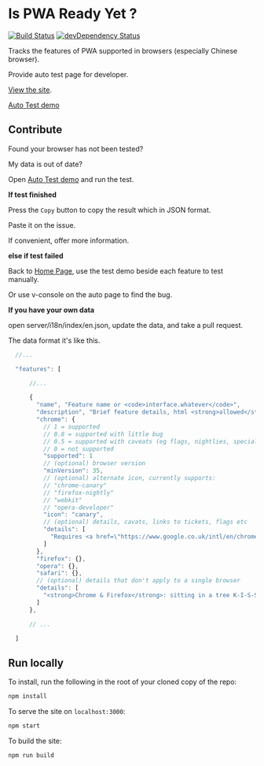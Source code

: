 # Is PWA Ready Yet ?

[![Build Status](https://api.travis-ci.org/toxic-johann/is-pwa-ready.svg)](https://travis-ci.org/toxic-johann/is-pwa-ready)
[![devDependency Status](https://david-dm.org/toxic-johann/is-pwa-ready.svg)](https://david-dm.org/toxic-johann/is-pwa-ready)

Tracks the features of PWA supported in browsers (especially Chinese browser).

Provide auto test page for developer.

[View the site](https://ispwaready.toxicjohann.com).

[Auto Test demo](https://ispwaready.toxicjohann.com/auto/)


## Contribute

Found your browser has not been tested?

My data is out of date?

Open [Auto Test demo](https://ispwaready.toxicjohann.com/auto/) and run the test.

**If test finished**

Press the `Copy` button to copy the result which in JSON format.

Paste it on the issue.

If convenient, offer more information.

**else if test failed**

Back to [Home Page](https://ispwaready.toxicjohann.com), use the test demo beside each feature to test manually.

Or use v-console on the auto page to find the bug.

**If you have your own data**

open server/i18n/index/en.json, update the data, and take a pull request.

The data format it's like this.

```js
  //...

  "features": [

      //...

      {
        "name", "Feature name or <code>interface.whatever</code>",
        "description", "Brief feature details, html <strong>allowed</strong>",
        "chrome": {
          // 1 = supported
          // 0.8 = supported with little bug
          // 0.5 = supported with caveats (eg flags, nightlies, special builds)
          // 0 = not supported
          "supported": 1
          // (optional) browser version
          "minVersion": 35,
          // (optional) alternate icon, currently supports:
          // "chrome-canary"
          // "firefox-nightly"
          // "webkit"
          // "opera-developer"
          "icon": "canary",
          // (optional) details, cavats, links to tickets, flags etc
          "details": [
            "Requires <a href=\"https://www.google.co.uk/intl/en/chrome/browser/canary.html\">Chrome Canary</a>"
          ]
        },
        "firefox": {},
        "opera": {},
        "safari": {},
        // (optional) details that don't apply to a single browser
        "details": [
          "<strong>Chrome & Firefox</strong>: sitting in a tree K-I-S-S-I-N-G"
        ]
      },

      // ...

  ]
```


## Run locally

To install, run the following in the root of your cloned copy of the repo:

```sh
npm install
```

To serve the site on `localhost:3000`:

```sh
npm start
```

To build the site:

```sh
npm run build
```